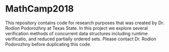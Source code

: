 # MathCamp2018
This repository contains code for research purposes that was created by Dr. Rodion Podorozhny at Texas State.
In this project we explore several verification methods of concurrent data structures including runtime verificatio, and reduced partially ordered sets.
Please contact Dr. Rodion Podorozhny before duplicating this code.
